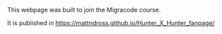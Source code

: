 This webpage was built to join the Migracode course.

It is published in https://mattndross.github.io/Hunter_X_Hunter_fanpage/
